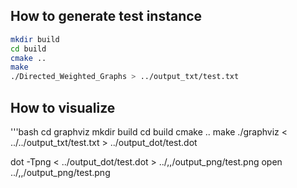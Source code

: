 ## How to generate test instance

```bash
mkdir build
cd build
cmake ..
make 
./Directed_Weighted_Graphs > ../output_txt/test.txt
```

## How to visualize

'''bash
cd graphviz
mkdir build
cd build
cmake ..
make
./graphviz < ../../output_txt/test.txt > ../output_dot/test.dot

dot -Tpng < ../output_dot/test.dot > ../,,/output_png/test.png 
open ../,,/output_png/test.png
```

